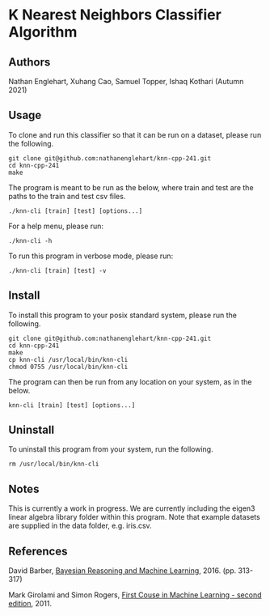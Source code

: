 # K Nearest Neighbors Classifier Algorithm

## Authors
Nathan Englehart, Xuhang Cao, Samuel Topper, Ishaq Kothari (Autumn 2021)

## Usage
To clone and run this classifier so that it can be run on a dataset, please run the following. 

```
git clone git@github.com:nathanenglehart/knn-cpp-241.git
cd knn-cpp-241
make
```

The program is meant to be run as the below, where train and test are the paths to the train and test csv files.

```
./knn-cli [train] [test] [options...]
```

For a help menu, please run:

```
./knn-cli -h
```

To run this program in verbose mode, please run:

```
./knn-cli [train] [test] -v 
```


## Install
To install this program to your posix standard system, please run the following.

```
git clone git@github.com:nathanenglehart/knn-cpp-241.git
cd knn-cpp-241
make
cp knn-cli /usr/local/bin/knn-cli
chmod 0755 /usr/local/bin/knn-cli
```

The program can then be run from any location on your system, as in the below.

```
knn-cli [train] [test] [options...]
```

## Uninstall
To uninstall this program from your system, run the following.

```
rm /usr/local/bin/knn-cli
```

## Notes
This is currently a work in progress. We are currently including the eigen3 linear algebra library folder within this program. Note that example datasets are supplied in the data folder, e.g. iris.csv.

## References
David Barber, [Bayesian Reasoning and Machine Learning](http://web4.cs.ucl.ac.uk/staff/D.Barber/textbook/171216.pdf), 2016. (pp. 313-317) <br>

Mark Girolami and Simon Rogers, [First Couse in Machine Learning - second edition](http://www.dcs.gla.ac.uk/~srogers/firstcourseml/), 2011.
